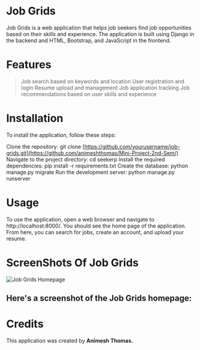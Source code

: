 # Job Grids

  Job Grids is a web application that helps job seekers find job opportunities based on their skills and experience. The application is built using Django in the backend     and HTML, Bootstrap, and JavaScript in the frontend.

# Features
>Job search based on keywords and location
>User registration and login
>Resume upload and management
>Job application tracking
>Job recommendations based on user skills and experience

# Installation
To install the application, follow these steps:

Clone the repository: git clone [https://github.com/yourusername/job-grids.git](https://github.com/animeshthomas/Mini-Project-2nd-Sem/)
Navigate to the project directory: cd seekerp
Install the required dependencies: pip install -r requirements.txt
Create the database: python manage.py migrate
Run the development server: python manage.py runserver

# Usage
To use the application, open a web browser and navigate to http://localhost:8000/. You should see the home page of the application. From here, you can search for jobs, create an account, and upload your resume.

# ScreenShots Of Job Grids

![Job Grids Homepage](/screenshots/homepage.png)

## Here's a screenshot of the Job Grids homepage:

# Credits
This application was created by **Animesh Thomas.**


